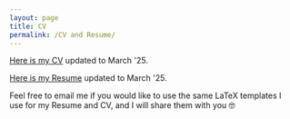 ```yaml
---
layout: page
title: CV
permalink: /CV and Resume/
---
```


[Here is my CV](/assets/Bologna_Federica_CV.pdf) updated to March '25.  

[Here is my Resume](/assets/Bologna_Federica_resume.pdf) updated to March '25.

Feel free to email me if you would like to use the same LaTeX templates I use for my Resume and CV, and I will share them with you 🤓